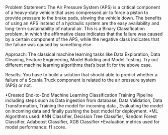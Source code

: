 
Problem Statement: The Air Pressure System (APS) is a critical component of a heavy-duty vehicle that uses compressed air to force a piston to provide pressure to the brake pads, slowing the vehicle down. The benefits of using an APS instead of a hydraulic system are the easy availability and long-term sustainability of natural air. This is a Binary Classification problem, in which the affirmative class indicates that the failure was caused by a certain component of the APS, while the negative class indicates that the failure was caused by something else.

Approach: The classical machine learning tasks like Data Exploration, Data Cleaning, Feature Engineering, Model Building and Model Testing. Try out different machine learning algorithms that’s best fit for the above case.

Results: You have to build a solution that should able to predict whether a failure of a Scania Truck component is related to the air pressure system (APS) or not.

•Created End-to-End Machine Learning Classification Training Pipeline including steps such as Data ingestion from database, Data Validation, Data Transformation, Training the model for incoming data , Evaluating the model on incoming data and finally pushing the best model for deployment. •ML Algorithms used: KNN Classifier, Decision Tree Classifier, Random Forest Classifier, Adaboost Classifier, XGB Classifier •Evaluation metrics used for model performance: f1 score.
